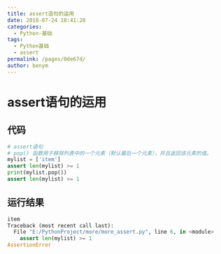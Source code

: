 ```yaml
---
title: assert语句的运用
date: 2018-07-24 18:41:28
categories: 
  - Python-基础
tags: 
  - Python基础
  - assert
permalink: /pages/0de67d/
author: benym
---
```


# assert语句的运用

## 代码

```python
# assert语句
# pop() 函数用于移除列表中的一个元素（默认最后一个元素），并且返回该元素的值。
mylist = ['item']
assert len(mylist) >= 1
print(mylist.pop())
assert len(mylist) >= 1
```

## 运行结果

```python
item
Traceback (most recent call last):
  File "E:/PythonProject/more/more_assert.py", line 6, in <module>
    assert len(mylist) >= 1
AssertionError
```


